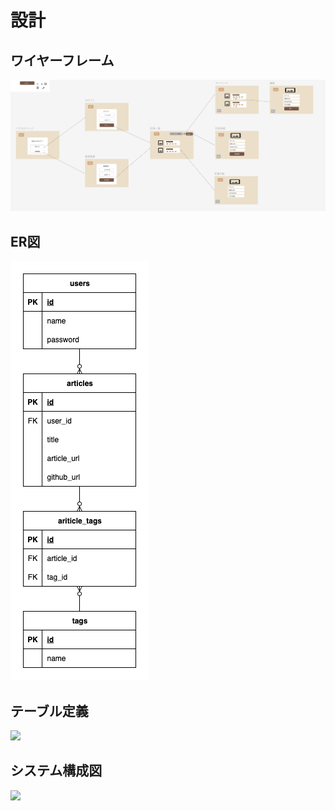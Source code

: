 # 設計
## ワイヤーフレーム
<img src="images/wireframe.png">

## ER図
<img src="images/aplus.drawio.png">

## テーブル定義
<img src="images/" width="500">

## システム構成図
<img src="images/" width="500">



